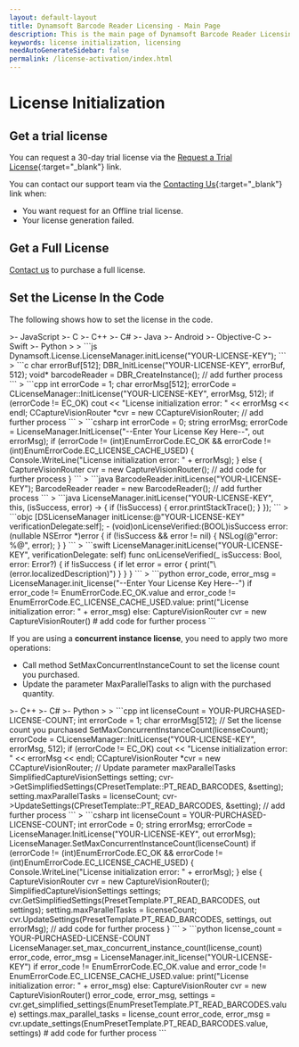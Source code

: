```yaml
---
layout: default-layout
title: Dynamsoft Barcode Reader Licensing - Main Page
description: This is the main page of Dynamsoft Barcode Reader Licensing.
keywords: license initialization, licensing
needAutoGenerateSidebar: false
permalink: /license-activation/index.html
---
```


# License Initialization

## Get a trial license

You can request a 30-day trial license via the [Request a Trial License](https://www.dynamsoft.com/customer/license/trialLicense?product=dbr&utm_source=docs){:target="_blank"} link.

You can contact our support team via the [Contacting Us](https://www.dynamsoft.com/contact/){:target="_blank"} link when:

- You want request for an Offline trial license.
- Your license generation failed.

## Get a Full License

<a href="https://www.dynamsoft.com/company/contact" target="_blank">Contact us</a> to purchase a full license.

## Set the License In the Code

The following shows how to set the license in the code.

<div class="sample-code-prefix template2"></div>
   >- JavaScript
   >- C
   >- C++
   >- C#
   >- Java
   >- Android
   >- Objective-C
   >- Swift
   >- Python
   >
> 
```js
Dynamsoft.License.LicenseManager.initLicense("YOUR-LICENSE-KEY");
```
> 
```c
  char errorBuf[512];
  DBR_InitLicense("YOUR-LICENSE-KEY", errorBuf, 512);
  void* barcodeReader = DBR_CreateInstance();
  // add further process
```
>
```cpp
    int errorCode = 1;
    char errorMsg[512];
    errorCode = CLicenseManager::InitLicense("YOUR-LICENSE-KEY", errorMsg, 512);
    if (errorCode != EC_OK)
        cout << "License initialization error: " << errorMsg << endl;
    CCaptureVisionRouter *cvr = new CCaptureVisionRouter;
    // add further process
```
>
```csharp
  int errorCode = 0;
  string errorMsg;
  errorCode = LicenseManager.InitLicense("--Enter Your License Key Here--", out errorMsg);
  if (errorCode != (int)EnumErrorCode.EC_OK && errorCode != (int)EnumErrorCode.EC_LICENSE_CACHE_USED)
  {
      Console.WriteLine("License initialization error: " + errorMsg);
  }
  else
  {
      CaptureVisionRouter cvr = new CaptureVisionRouter();
      // add code for further process
  }
```
>
```java
  BarcodeReader.initLicense("YOUR-LICENSE-KEY");
  BarcodeReader reader = new BarcodeReader();
  // add further process
```
>
```java
LicenseManager.initLicense("YOUR-LICENSE-KEY", this, (isSuccess, error) -> {
   if (!isSuccess) {
          error.printStackTrace();
   }
});
```
>
```objc
[DSLicenseManager initLicense:@"YOUR-LICENSE-KEY" verificationDelegate:self];
- (void)onLicenseVerified:(BOOL)isSuccess error:(nullable NSError *)error {
    if (!isSuccess && error != nil) {
        NSLog(@"error: %@", error);
    }
}
```
>
```swift
LicenseManager.initLicense("YOUR-LICENSE-KEY", verificationDelegate: self)
func onLicenseVerified(_ isSuccess: Bool, error: Error?) {
   if !isSuccess {
          if let error = error {
             print("\(error.localizedDescription)")
          }
   }
}
```
>
```python
error_code, error_msg = LicenseManager.init_license("--Enter Your License Key Here--")
if error_code != EnumErrorCode.EC_OK.value and error_code != EnumErrorCode.EC_LICENSE_CACHE_USED.value:
    print("License initialization error: " + error_msg)
else:
    CaptureVisionRouter cvr = new CaptureVisionRouter()
    # add code for further process
```

If you are using a **concurrent instance license**, you need to apply two more operations:

* Call method SetMaxConcurrentInstanceCount to set the license count you purchased.
* Update the parameter MaxParallelTasks to align with the purchased quantity.

<div class="sample-code-prefix template2"></div>
   >- C++
   >- C#
   >- Python
   >
>
```cpp
    int licenseCount = YOUR-PURCHASED-LICENSE-COUNT;
    int errorCode = 1;
    char errorMsg[512];
    // Set the license count you purchased
    SetMaxConcurrentInstanceCount(licenseCount);
    errorCode = CLicenseManager::InitLicense("YOUR-LICENSE-KEY", errorMsg, 512);
    if (errorCode != EC_OK)
        cout << "License initialization error: " << errorMsg << endl;
    CCaptureVisionRouter *cvr = new CCaptureVisionRouter;
    // Update parameter maxParallelTasks
    SimplifiedCaptureVisionSettings setting;
    cvr->GetSimplifiedSettings(CPresetTemplate::PT_READ_BARCODES, &setting);
    setting.maxParallelTasks = licenseCount;
    cvr->UpdateSettings(CPresetTemplate::PT_READ_BARCODES, &setting);
    // add further process
```
>
```csharp
    int licenseCount = YOUR-PURCHASED-LICENSE-COUNT;
    int errorCode = 0;
    string errorMsg;
    errorCode = LicenseManager.InitLicense("YOUR-LICENSE-KEY", out errorMsg);
    LicenseManager.SetMaxConcurrentInstanceCount(licenseCount)
    if (errorCode != (int)EnumErrorCode.EC_OK && errorCode != (int)EnumErrorCode.EC_LICENSE_CACHE_USED)
    {
        Console.WriteLine("License initialization error: " + errorMsg);
    }
    else
    {
        CaptureVisionRouter cvr = new CaptureVisionRouter();
        SimplifiedCaptureVisionSettings settings;
        cvr.GetSimplifiedSettings(PresetTemplate.PT_READ_BARCODES, out settings);
        setting.maxParallelTasks = licenseCount;
        cvr.UpdateSettings(PresetTemplate.PT_READ_BARCODES, settings, out errorMsg);
        // add code for further process
    }
```
>
```python
license_count = YOUR-PURCHASED-LICENSE-COUNT
LicenseManager.set_max_concurrent_instance_count(license_count)
error_code, error_msg = LicenseManager.init_license("YOUR-LICENSE-KEY")
if error_code != EnumErrorCode.EC_OK.value and error_code != EnumErrorCode.EC_LICENSE_CACHE_USED.value:
    print("License initialization error: " + error_msg)
else:
    CaptureVisionRouter cvr = new CaptureVisionRouter()
    error_code, error_msg, settings = cvr.get_simplified_settings(EnumPresetTemplate.PT_READ_BARCODES.value)
    settings.max_parallel_tasks = license_count
    error_code, error_msg = cvr.update_settings(EnumPresetTemplate.PT_READ_BARCODES.value, settings)
    # add code for further process
```
